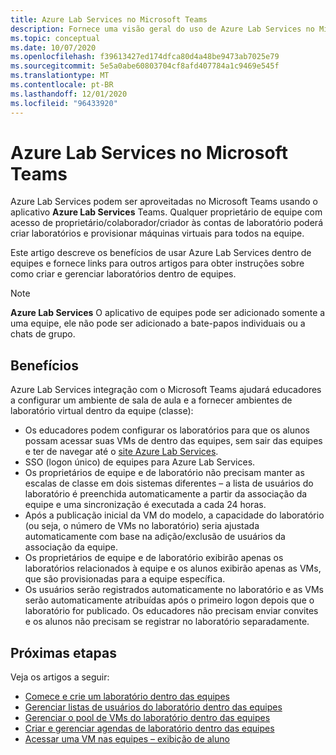 ```yaml
---
title: Azure Lab Services no Microsoft Teams
description: Fornece uma visão geral do uso de Azure Lab Services no Microsoft Teams.
ms.topic: conceptual
ms.date: 10/07/2020
ms.openlocfilehash: f39613427ed174dfca80d4a48be9473ab7025e79
ms.sourcegitcommit: 5e5a0abe60803704cf8afd407784a1c9469e545f
ms.translationtype: MT
ms.contentlocale: pt-BR
ms.lasthandoff: 12/01/2020
ms.locfileid: "96433920"
---
```

# <a name="azure-lab-services-within-microsoft-teams"></a>Azure Lab Services no Microsoft Teams

Azure Lab Services podem ser aproveitadas no Microsoft Teams usando o aplicativo **Azure Lab Services** Teams. Qualquer proprietário de equipe com acesso de proprietário/colaborador/criador às contas de laboratório poderá criar laboratórios e provisionar máquinas virtuais para todos na equipe.

Este artigo descreve os benefícios de usar Azure Lab Services dentro de equipes e fornece links para outros artigos para obter instruções sobre como criar e gerenciar laboratórios dentro de equipes. 

> [!NOTE]
>**Azure Lab Services** O aplicativo de equipes pode ser adicionado somente a uma equipe, ele não pode ser adicionado a bate-papos individuais ou a chats de grupo.

## <a name="benefits"></a>Benefícios

Azure Lab Services integração com o Microsoft Teams ajudará educadores a configurar um ambiente de sala de aula e a fornecer ambientes de laboratório virtual dentro da equipe (classe): 

* Os educadores podem configurar os laboratórios para que os alunos possam acessar suas VMs de dentro das equipes, sem sair das equipes e ter de navegar até o [site Azure Lab Services](https://labs.azure.com).
* SSO (logon único) de equipes para Azure Lab Services.
* Os proprietários de equipe e de laboratório não precisam manter as escalas de classe em dois sistemas diferentes – a lista de usuários do laboratório é preenchida automaticamente a partir da associação da equipe e uma sincronização é executada a cada 24 horas. 
* Após a publicação inicial da VM do modelo, a capacidade do laboratório (ou seja, o número de VMs no laboratório) seria ajustada automaticamente com base na adição/exclusão de usuários da associação da equipe. 
* Os proprietários de equipe e de laboratório exibirão apenas os laboratórios relacionados à equipe e os alunos exibirão apenas as VMs, que são provisionadas para a equipe específica. 
* Os usuários serão registrados automaticamente no laboratório e as VMs serão automaticamente atribuídas após o primeiro logon depois que o laboratório for publicado. Os educadores não precisam enviar convites e os alunos não precisam se registrar no laboratório separadamente.  

## <a name="next-steps"></a>Próximas etapas

Veja os artigos a seguir:

- [Comece e crie um laboratório dentro das equipes](how-to-get-started-create-lab-within-teams.md)
- [Gerenciar listas de usuários do laboratório dentro das equipes](how-to-manage-user-lists-within-teams.md)
- [Gerenciar o pool de VMs do laboratório dentro das equipes](how-to-manage-vm-pool-within-teams.md)
- [Criar e gerenciar agendas de laboratório dentro das equipes](how-to-create-schedules-within-teams.md)
- [Acessar uma VM nas equipes – exibição de aluno](how-to-access-vm-for-students-within-teams.md)
